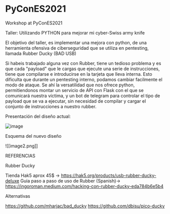 # PyConES2021
Workshop at PyConES2021

Taller: Utilizando PYTHON para mejorar mi cyber-Swiss army knife

El objetivo del taller, es implementar una mejora con python, de una herramienta ofensiva de ciberseguridad que se utiliza en pentesting, llamada Rubber Ducky (BAD USB)

Si habeis trabajado alguna vez con Rubber, tiene un tedioso problema y es que cada "payload" que le cargas que ejecute una serie de instrucciones, tiene que compilarse e introducirse en la tarjeta que lleva interna. Esto dificulta que durante un pentesting interno, podamos cambiar facilmente el modo de ataque. Se ahí la versatilidad que nos ofrece python, permitiendonos montar un servicio de API con Flask con el que se comunicará nuestra víctima, y un bot de telegram para controlar el tipo de payload que se va a ejecutar, sin necesidad de compilar y cargar el conjunto de instrucciones a nuestro rubber.

Presentación del diseño actual:

![image](![[image1.png]])

Esquema del nuevo diseño

![[image2.png]]

REFERENCIAS

Rubber Ducky

Tienda Hak5 aprox 45$ -> https://hak5.org/products/usb-rubber-ducky-deluxe
Guia paso a paso de uso de Rubber (Spanish)-> https://ingoroman.medium.com/hacking-con-rubber-ducky-eda784b6e5b4


Alternativas

https://github.com/mharjac/bad_ducky
https://github.com/dbisu/pico-ducky

